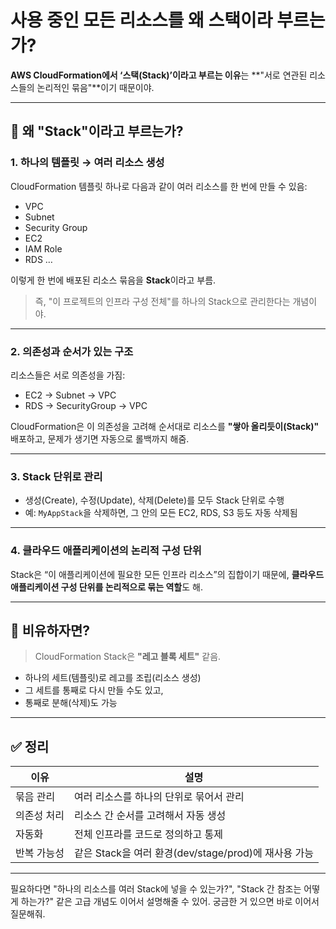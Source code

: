 
# 사용 중인 모든 리소스를 왜 스택이라 부르는가?

**AWS CloudFormation에서 ‘스택(Stack)’이라고 부르는 이유**는 \*\*"서로 연관된 리소스들의 논리적인 묶음"\*\*이기 때문이야.

---

## 📌 왜 "Stack"이라고 부르는가?

### 1. **하나의 템플릿 → 여러 리소스 생성**

CloudFormation 템플릿 하나로 다음과 같이 여러 리소스를 한 번에 만들 수 있음:

* VPC
* Subnet
* Security Group
* EC2
* IAM Role
* RDS …

이렇게 한 번에 배포된 리소스 묶음을 **Stack**이라고 부름.

> 즉, "이 프로젝트의 인프라 구성 전체"를 하나의 Stack으로 관리한다는 개념이야.

---

### 2. **의존성과 순서가 있는 구조**

리소스들은 서로 의존성을 가짐:

* EC2 → Subnet → VPC
* RDS → SecurityGroup → VPC

CloudFormation은 이 의존성을 고려해 순서대로 리소스를 **"쌓아 올리듯이(Stack)"** 배포하고,
문제가 생기면 자동으로 롤백까지 해줌.

---

### 3. **Stack 단위로 관리**

* 생성(Create), 수정(Update), 삭제(Delete)를 모두 Stack 단위로 수행
* 예: `MyAppStack`을 삭제하면, 그 안의 모든 EC2, RDS, S3 등도 자동 삭제됨

---

### 4. **클라우드 애플리케이션의 논리적 구성 단위**

Stack은 “이 애플리케이션에 필요한 모든 인프라 리소스”의 집합이기 때문에,
**클라우드 애플리케이션 구성 단위를 논리적으로 묶는 역할**도 해.

---

## 🔁 비유하자면?

> CloudFormation Stack은 **"레고 블록 세트"** 같음.

* 하나의 세트(템플릿)로 레고를 조립(리소스 생성)
* 그 세트를 통째로 다시 만들 수도 있고,
* 통째로 분해(삭제)도 가능

---

## ✅ 정리

| 이유     | 설명                                      |
| ------ | --------------------------------------- |
| 묶음 관리  | 여러 리소스를 하나의 단위로 묶어서 관리                  |
| 의존성 처리 | 리소스 간 순서를 고려해서 자동 생성                    |
| 자동화    | 전체 인프라를 코드로 정의하고 통제                     |
| 반복 가능성 | 같은 Stack을 여러 환경(dev/stage/prod)에 재사용 가능 |

---

필요하다면 "하나의 리소스를 여러 Stack에 넣을 수 있는가?", "Stack 간 참조는 어떻게 하는가?" 같은 고급 개념도 이어서 설명해줄 수 있어. 궁금한 거 있으면 바로 이어서 질문해줘.